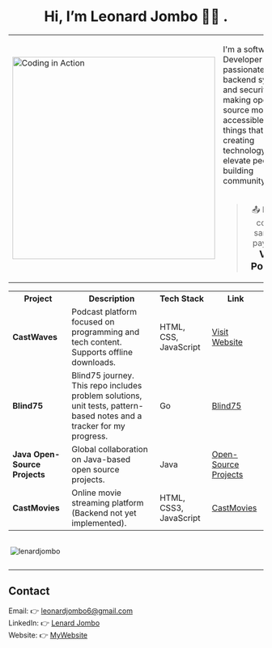 <h1 align="center">Hi, I’m Leonard Jombo 👋🏾 .</h1>


<table align="center">
  <tr>
    <td>
      <img src="https://media.giphy.com/media/qgQUggAC3Pfv687qPC/giphy.gif" width="400" alt="Coding in Action" />
    </td>
    <td>
      <p> 
       I'm a software Developer who is passionate about backend systems and security, making open-source more accessible,building things that matter,<br>
       creating technology to elevate people and building community.<br><br> <blockquote align="center">
  📤 Pushes confirm sanitized payloads. <br>
  <a href="https://jombo-six.vercel.app" style="text-decoration: none; font-size: 1.2em; font-weight: bold;">View Portfolio</a></blockquote>
      </p>
    </td>
  </tr>
</table>






<table> <tr> <th> Project</th> <th> Description</th> <th> Tech Stack</th> <th> Link</th> </tr> <tr> <td><strong>CastWaves</strong></td> <td>Podcast platform focused on programming and tech content. Supports offline downloads.</td> <td>HTML, CSS, JavaScript</td> <td><a href="https://cast-waves.vercel.app/">Visit Website</a></td> </tr> <tr> <td><strong>Blind75</strong></td> <td>Blind75 journey. This repo includes problem solutions, unit tests, pattern-based notes and a tracker for my progress. </td> <td>Go</td> <td><a href="https://github.com/lenardjombo/blind75">Blind75</a></td> </tr> <tr> <td><strong>Java Open-Source Projects</strong></td> <td>Global collaboration on Java-based open source projects.</td> <td>Java</td> <td><a href="https://github.com/lenardjombo/Java-open-source-projects">Open-Source Projects</a></td> </tr> <tr> <td><strong>CastMovies</strong></td> <td>Online movie streaming platform (Backend not yet implemented).</td> <td>HTML, CSS3, JavaScript</td> <td><a href="https://github.com/lenardjombo/CastMovies">CastMovies</a></td> </tr> </table>





<div style="display: flex; gap: 10px;">
  <p>&nbsp;<img align="center" src="https://github-readme-stats.vercel.app/api?username=lenardjombo&show_icons=true&locale=en" alt="lenardjombo" /></p>
<!--   <p><img align="center" src="https://github-readme-streak-stats.herokuapp.com/?user=lenardjombo&" alt="lenardjombo" /></p> -->
</div>

---
##  **Contact**
Email: 👉 [leonardjombo6@gmail.com](mailto:leonardjombo6@gmail.com)  
LinkedIn: 👉 [Lenard Jombo](https://www.linkedin.com/in/leonard-jombo-7063a3254/)  
Website: 👉 [MyWebsite](https://jombo-six.vercel.app/)  



  
